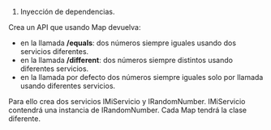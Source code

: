 1. Inyección de dependencias.

Crea un API que usando Map devuelva:

* en la llamada __/equals__: dos números siempre iguales usando dos servicios diferentes.
* en la llamada __/different__: dos números siempre distintos usando diferentes servicios.
* en la llamada por defecto dos números siempre iguales solo por llamada usando diferentes servicios.

Para ello crea dos servicios IMiServicio y IRandomNumber. IMiServicio contendrá una instancia de IRandomNumber. Cada Map tendrá la clase diferente.